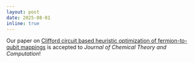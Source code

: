 ```yaml
---
layout: post
date: 2025-08-01
inline: true
---
```


Our paper on [Clifford circuit based heuristic optimization of fermion-to-qubit mappings](https://arxiv.org/abs/2502.11933) is accepted to _Journal of Chemical Theory and Computation_! 


